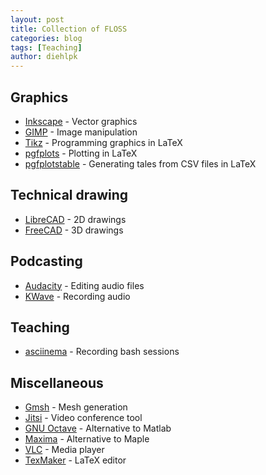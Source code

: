 ```yaml
---
layout: post
title: Collection of FLOSS 
categories: blog
tags: [Teaching]
author: diehlpk
---
```


## Graphics

* [Inkscape](https://inkscape.org/) - Vector graphics
* [GIMP](https://www.gimp.org/) - Image manipulation
* [Tikz](http://www.texample.net/tikz/) - Programming graphics in LaTeX
* [pgfplots](https://ctan.org/pkg/pgfplots?lang=en) - Plotting in LaTeX
* [pgfplotstable](https://ctan.org/pkg/pgfplotstable?lang=en) - Generating tales from CSV files in LaTeX 

## Technical drawing

* [LibreCAD](https://librecad.org/) -  2D drawings
* [FreeCAD](https://www.freecadweb.org/) - 3D drawings

## Podcasting

* [Audacity](https://www.audacityteam.org/) - Editing audio files
* [KWave](https://kde.org/applications/multimedia/org.kde.kwave) - Recording audio

## Teaching 

* [asciinema](https://asciinema.org/) - Recording bash sessions

## Miscellaneous

* [Gmsh](http://gmsh.info/) - Mesh generation
* [Jitsi](https://jitsi.org/) - Video conference tool
* [GNU Octave](https://www.gnu.org/software/octave/) - Alternative to Matlab
* [Maxima](http://maxima.sourceforge.net/) - Alternative to Maple
* [VLC](https://www.videolan.org/vlc/index.html) - Media player
* [TexMaker](https://www.xm1math.net/texmaker/) - LaTeX editor

